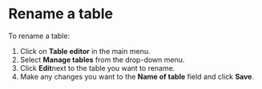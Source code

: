

# Rename a table

To rename a table:

1. Click on **Table editor** in the main menu.
2. Select **Manage tables** from the drop-down menu.
3. Click **Edit**next to the table you want to rename.
4. Make any changes you want to the **Name of table** field and click **Save**.